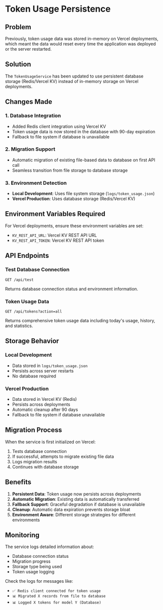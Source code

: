 # Token Usage Persistence

## Problem
Previously, token usage data was stored in-memory on Vercel deployments, which meant the data would reset every time the application was deployed or the server restarted.

## Solution
The `TokenUsageService` has been updated to use persistent database storage (Redis/Vercel KV) instead of in-memory storage on Vercel deployments.

## Changes Made

### 1. Database Integration
- Added Redis client integration using Vercel KV
- Token usage data is now stored in the database with 90-day expiration
- Fallback to file system if database is unavailable

### 2. Migration Support
- Automatic migration of existing file-based data to database on first API call
- Seamless transition from file storage to database storage

### 3. Environment Detection
- **Local Development**: Uses file system storage (`logs/token_usage.json`)
- **Vercel Production**: Uses database storage (Redis/Vercel KV)

## Environment Variables Required

For Vercel deployments, ensure these environment variables are set:
- `KV_REST_API_URL`: Vercel KV REST API URL
- `KV_REST_API_TOKEN`: Vercel KV REST API token

## API Endpoints

### Test Database Connection
```
GET /api/test
```
Returns database connection status and environment information.

### Token Usage Data
```
GET /api/tokens?action=all
```
Returns comprehensive token usage data including today's usage, history, and statistics.

## Storage Behavior

### Local Development
- Data stored in `logs/token_usage.json`
- Persists across server restarts
- No database required

### Vercel Production
- Data stored in Vercel KV (Redis)
- Persists across deployments
- Automatic cleanup after 90 days
- Fallback to file system if database unavailable

## Migration Process

When the service is first initialized on Vercel:
1. Tests database connection
2. If successful, attempts to migrate existing file data
3. Logs migration results
4. Continues with database storage

## Benefits

1. **Persistent Data**: Token usage now persists across deployments
2. **Automatic Migration**: Existing data is automatically transferred
3. **Fallback Support**: Graceful degradation if database is unavailable
4. **Cleanup**: Automatic data expiration prevents storage bloat
5. **Environment Aware**: Different storage strategies for different environments

## Monitoring

The service logs detailed information about:
- Database connection status
- Migration progress
- Storage type being used
- Token usage logging

Check the logs for messages like:
- `✅ Redis client connected for token usage`
- `📊 Migrated X records from file to database`
- `📊 Logged X tokens for model Y (Database)` 